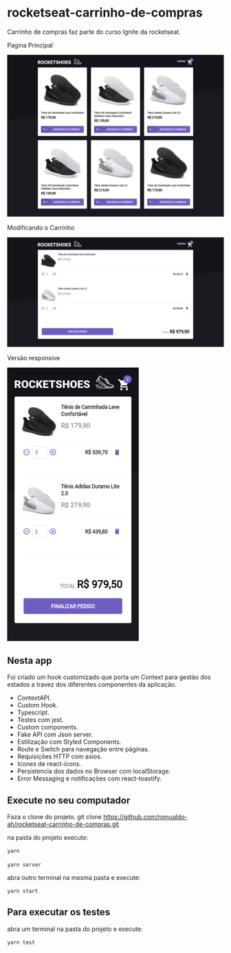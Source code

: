 # rocketseat-carrinho-de-compras
Carrinho de compras faz parte do curso Ignite da rocketseat.

Pagina Principal

![Página principal](/public/home.png?raw=true)

Modificando o Carrinho

![Modificando o carrinho](/public/cart.png?raw=true)

Versão responsive

![Responsive](/public/responsive.png?raw=true)
## Nesta app

Foi criado um hook customizado que porta um Context para gestão dos estados a travez dos diferentes componentes da aplicação.

- ContextAPI.
- Custom Hook.
- Typescript.
- Testes com jest.
- Custom components.
- Fake API com Json server.
- Estilização com Styled Components.
- Route e Switch para navegação entre páginas.
- Requisições HTTP com axios.
- Icones de react-icons.
- Persistencia dos dados no Browser com localStorage.
- Error Messaging e notificações com react-toastify.

## Execute no seu computador

Faza o clone do projeto.
  git clone https://github.com/romualdo-ah/rocketseat-carrinho-de-compras.git

na pasta do projeto execute:

    yarn

    yarn server

abra outro terminal na mesma pasta e execute:

    yarn start
  
## Para executar os testes

  abra um terminal na pasta do projeto e execute:
  
    yarn test
